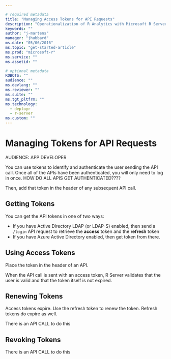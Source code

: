 ```yaml
---

# required metadata
title: "Managing Access Tokens for API Requests"
description: "Operationalization of R Analytics with Microsoft R Server"
keywords: ""
author: "j-martens"
manager: "jhubbard"
ms.date: "05/06/2016"
ms.topic: "get-started-article"
ms.prod: "microsoft-r"
ms.service: ""
ms.assetid: ""

# optional metadata
ROBOTS: ""
audience: ""
ms.devlang: ""
ms.reviewer: ""
ms.suite: ""
ms.tgt_pltfrm: ""
ms.technology: 
  - deployr
  - r-server
ms.custom: ""
---
```


# Managing Tokens for API Requests

AUDIENCE: APP DEVELOPER

You can use tokens to identify and authenticate the user sending the API call. Once all of the APIs have been authenticated, you will only need to log in once.  HOW DO ALL APIS GET AUTHENTICATED????

Then, add that token in the header of any subsequent API call. 

## Getting Tokens

You can get the API tokens in one of two ways:
+ If you have Active Directory LDAP (or LDAP-S) enabled, then send a `/login` API request to retrieve the **access** token and the **refresh** token
+ If you have Azure Active Directory enabled, then get token from there.

## Using Access Tokens

Place the token in the header of an API.

When the API call is sent with an access token, R Server validates that the user is valid and that the token itself is not expired.


## Renewing Tokens

Access tokens expire. Use the refresh token to renew the token. Refresh tokens do expire as well.

There is an API CALL to do this



## Revoking Tokens

There is an API CALL to do this